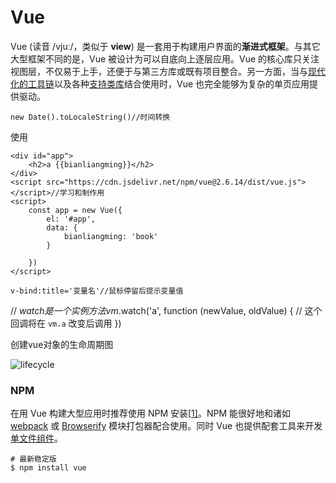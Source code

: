 # Vue

Vue (读音 /vjuː/，类似于 **view**) 是一套用于构建用户界面的**渐进式框架**。与其它大型框架不同的是，Vue 被设计为可以自底向上逐层应用。Vue 的核心库只关注视图层，不仅易于上手，还便于与第三方库或既有项目整合。另一方面，当与[现代化的工具链](https://cn.vuejs.org/v2/guide/single-file-components.html)以及各种[支持类库](https://github.com/vuejs/awesome-vue#libraries--plugins)结合使用时，Vue 也完全能够为复杂的单页应用提供驱动。

```
new Date().toLocaleString()//时间转换
```

使用

```
<div id="app">
	<h2>a {{bianliangming}}</h2>
</div>
<script src="https://cdn.jsdelivr.net/npm/vue@2.6.14/dist/vue.js"></script>//学习和制作用
<script>
	const app = new Vue({
        el: '#app',
        data: {
            bianliangming: 'book'
        } 
        
	})
</script>
```

```
v-bind:title='变量名'//鼠标停留后提示变量值
```



// $watch 是一个实例方法
vm.$watch('a', function (newValue, oldValue) {
// 这个回调将在 `vm.a` 改变后调用
})



创建vue对象的生命周期图

![lifecycle](D:\studys\web\lifecycle.png)

### NPM

在用 Vue 构建大型应用时推荐使用 NPM 安装[[1\]](https://cn.vuejs.org/v2/guide/installation.html#footnote-1)。NPM 能很好地和诸如 [webpack](https://webpack.js.org/) 或 [Browserify](http://browserify.org/) 模块打包器配合使用。同时 Vue 也提供配套工具来开发[单文件组件](https://cn.vuejs.org/v2/guide/single-file-components.html)。

```
# 最新稳定版
$ npm install vue
```

